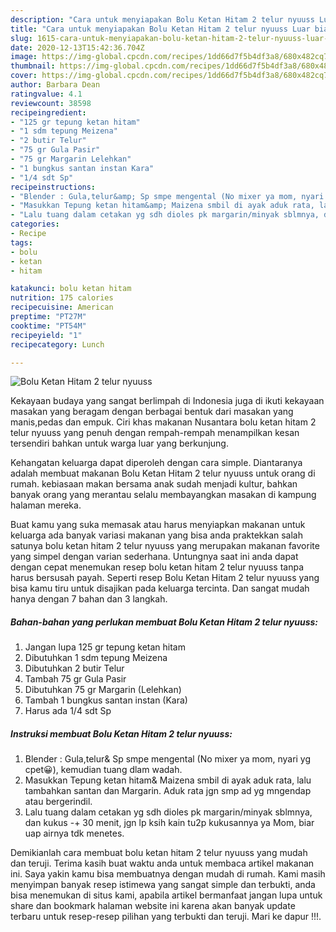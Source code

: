 ```yaml
---
description: "Cara untuk menyiapakan Bolu Ketan Hitam 2 telur nyuuss Luar biasa"
title: "Cara untuk menyiapakan Bolu Ketan Hitam 2 telur nyuuss Luar biasa"
slug: 1615-cara-untuk-menyiapakan-bolu-ketan-hitam-2-telur-nyuuss-luar-biasa
date: 2020-12-13T15:42:36.704Z
image: https://img-global.cpcdn.com/recipes/1dd66d7f5b4df3a8/680x482cq70/bolu-ketan-hitam-2-telur-nyuuss-foto-resep-utama.jpg
thumbnail: https://img-global.cpcdn.com/recipes/1dd66d7f5b4df3a8/680x482cq70/bolu-ketan-hitam-2-telur-nyuuss-foto-resep-utama.jpg
cover: https://img-global.cpcdn.com/recipes/1dd66d7f5b4df3a8/680x482cq70/bolu-ketan-hitam-2-telur-nyuuss-foto-resep-utama.jpg
author: Barbara Dean
ratingvalue: 4.1
reviewcount: 38598
recipeingredient:
- "125 gr tepung ketan hitam"
- "1 sdm tepung Meizena"
- "2 butir Telur"
- "75 gr Gula Pasir"
- "75 gr Margarin Lelehkan"
- "1 bungkus santan instan Kara"
- "1/4 sdt Sp"
recipeinstructions:
- "Blender : Gula,telur&amp; Sp smpe mengental (No mixer ya mom, nyari yg cpet😀), kemudian tuang dlam wadah."
- "Masukkan Tepung ketan hitam&amp; Maizena smbil di ayak aduk rata, lalu tambahkan santan dan Margarin. Aduk rata jgn smp ad yg mngendap atau bergerindil."
- "Lalu tuang dalam cetakan yg sdh dioles pk margarin/minyak sblmnya, dan kukus -+ 30 menit, jgn lp ksih kain tu2p kukusannya ya Mom, biar uap airnya tdk menetes."
categories:
- Recipe
tags:
- bolu
- ketan
- hitam

katakunci: bolu ketan hitam 
nutrition: 175 calories
recipecuisine: American
preptime: "PT27M"
cooktime: "PT54M"
recipeyield: "1"
recipecategory: Lunch

---
```



![Bolu Ketan Hitam 2 telur nyuuss](https://img-global.cpcdn.com/recipes/1dd66d7f5b4df3a8/680x482cq70/bolu-ketan-hitam-2-telur-nyuuss-foto-resep-utama.jpg)

Kekayaan budaya yang sangat berlimpah di Indonesia juga di ikuti kekayaan masakan yang beragam dengan berbagai bentuk dari masakan yang manis,pedas dan empuk. Ciri khas makanan Nusantara bolu ketan hitam 2 telur nyuuss yang penuh dengan rempah-rempah menampilkan kesan tersendiri bahkan untuk warga luar yang berkunjung.




Kehangatan keluarga dapat diperoleh dengan cara simple. Diantaranya adalah membuat makanan Bolu Ketan Hitam 2 telur nyuuss untuk orang di rumah. kebiasaan makan bersama anak sudah menjadi kultur, bahkan banyak orang yang merantau selalu membayangkan masakan di kampung halaman mereka.

Buat kamu yang suka memasak atau harus menyiapkan makanan untuk keluarga ada banyak variasi makanan yang bisa anda praktekkan salah satunya bolu ketan hitam 2 telur nyuuss yang merupakan makanan favorite yang simpel dengan varian sederhana. Untungnya saat ini anda dapat dengan cepat menemukan resep bolu ketan hitam 2 telur nyuuss tanpa harus bersusah payah.
Seperti resep Bolu Ketan Hitam 2 telur nyuuss yang bisa kamu tiru untuk disajikan pada keluarga tercinta. Dan sangat mudah hanya dengan 7 bahan dan 3 langkah.


<!--inarticleads1-->

##### Bahan-bahan yang perlukan membuat Bolu Ketan Hitam 2 telur nyuuss:

1. Jangan lupa 125 gr tepung ketan hitam
1. Dibutuhkan 1 sdm tepung Meizena
1. Dibutuhkan 2 butir Telur
1. Tambah 75 gr Gula Pasir
1. Dibutuhkan 75 gr Margarin (Lelehkan)
1. Tambah 1 bungkus santan instan (Kara)
1. Harus ada 1/4 sdt Sp




<!--inarticleads2-->

##### Instruksi membuat  Bolu Ketan Hitam 2 telur nyuuss:

1. Blender : Gula,telur&amp; Sp smpe mengental (No mixer ya mom, nyari yg cpet😀), kemudian tuang dlam wadah.
1. Masukkan Tepung ketan hitam&amp; Maizena smbil di ayak aduk rata, lalu tambahkan santan dan Margarin. Aduk rata jgn smp ad yg mngendap atau bergerindil.
1. Lalu tuang dalam cetakan yg sdh dioles pk margarin/minyak sblmnya, dan kukus -+ 30 menit, jgn lp ksih kain tu2p kukusannya ya Mom, biar uap airnya tdk menetes.




Demikianlah cara membuat bolu ketan hitam 2 telur nyuuss yang mudah dan teruji. Terima kasih buat waktu anda untuk membaca artikel makanan ini. Saya yakin kamu bisa membuatnya dengan mudah di rumah. Kami masih menyimpan banyak resep istimewa yang sangat simple dan terbukti, anda bisa menemukan di situs kami, apabila artikel bermanfaat jangan lupa untuk share dan bookmark halaman website ini karena akan banyak update terbaru untuk resep-resep pilihan yang terbukti dan teruji. Mari ke dapur !!!. 
